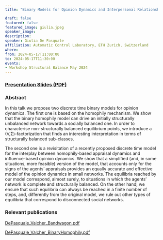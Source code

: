 ```yaml
---
title: "Binary Models for Opinion Dynamics and Interpersonal Relationships via Influence and Homophily Mechanisms"

draft: false
featured: false
featured_image: giulia.jpeg
speaker_image:
description:
speaker: Giulia De Pasquale
affiliation: Automatic Control Laboratory, ETH Zurich, Switzerland 
where:
from: 2024-05-17T11:00:00
to: 2024-05-17T11:30:00
events:
- Workshop Structural Balance May 2024 
---
```


### [Presentation Slides (PDF)](Presentation-Pasquale.pdf)


### Abstract

In this talk we propose two discrete time binary models for opinion dynamics. 
The first one is based on the homophily mechanism. 
We show that the binary homophily model can drive an initially structurally unbalanced network towards a socially balanced one. 
In order to characterise non-structurally balanced equilibrium points, we introduce a (V,Σ)-factorization that finds 
an interesting interpretation in terms of structurally balanced sub-classes.

The second one is a revisitation of a recently proposed discrete time model for the interplay between homophily-based appraisal dynamics and
influence-based opinion dynamics. 
We show that a simplified (and, in some situations, more feasible) version of the model, that accounts only for the signs of the agents’ 
appraisals provides an equally accurate and effective model of the opinion dynamics in small networks. 
The equilibria reached by our model correspond, almost surely, to situations in which the agents’ network is complete and structurally balanced.
On the other hand, we ensure that such equilibria can always be reached in a finite number of steps, and,
differently from the original model, we rule out other types of equilibria that correspond to disconnected social networks.

### Relevant publications 

[DePasquale_Valcher_Bandwagon.pdf](DePasquale_Valcher_Bandwagon.pdf)

[DePasquale_Valcher_BinaryHomophily.pdf](DePasquale_Valcher_BinaryHomophily.pdf)
